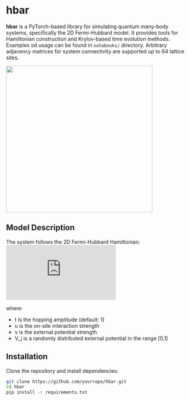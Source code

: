 # hbar

**hbar** is a PyTorch-based library for simulating quantum many-body systems, specifically the 2D Fermi-Hubbard model. It provides tools for Hamiltonian construction and Krylov-based time evolution methods. Examples od usage can be found in `notebooks/` directory. Arbitrary adjacency matrices for system connectivity are supported up to 64 lattice sites. 

<img src="assets/uv.gif" width="400">

## Model Description
The system follows the 2D Fermi-Hubbard Hamiltonian:
![Equation](https://latex.codecogs.com/svg.latex?H%20%3D%20-t%5Csum_%7B%5Clangle%20i%2C%20j%5Crangle%7D%20c_i%5E%7B%5Cdagger%7D%20c_j%20+%20u%20%5Csum_j%20n_%7Bj%20%5Cuparrow%7D%20n_%7Bj%20%5Cdownarrow%7D%20+%20v%20%5Csum_j%20V_j%20(n_%7Bj%20%5Cuparrow%7D%20+%20n_%7Bj%20%5Cdownarrow%7D))

where:
- t is the hopping amplitude (default: 1)
- u is the on-site interaction strength
- v is the external potential strength
- V_j is a randomly distributed external potential in the range [0,1]

## Installation
Clone the repository and install dependencies:
```bash
git clone https://github.com/yourrepo/hbar.git
cd hbar
pip install -r requirements.txt
```

